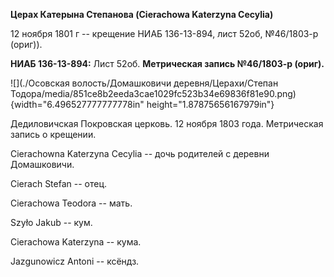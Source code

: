 **Церах Катерына Степанова (Cierachowa Katerzyna Cecylia)**

12 ноября 1801 г -- крещение НИАБ 136-13-894, лист 52об, №46/1803-р
(ориг)).

**НИАБ 136-13-894:** Лист 52об. **Метрическая запись №46/1803-р
(ориг).**

![](./Осовская волость/Домашковичи деревня/Церахи/Степан Тодора/media/851ce8b2eeda3cae1029fc523b34e69836f81e90.png){width="6.496527777777778in"
height="1.87875656167979in"}

Дедиловичская Покровская церковь. 12 ноября 1803 года. Метрическая
запись о крещении.

Cierachowna Katerzyna Cecylia -- дочь родителей с деревни Домашковичи.

Cierach Stefan -- отец.

Cierachowa Teodora -- мать.

Szyło Jakub -- кум.

Cierachowa Katerzyna -- кума.

Jazgunowicz Antoni -- ксёндз.
